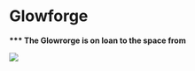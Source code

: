 # Glowforge

**\*\*\* The Glowrorge is on loan to the space from**&#x20;

![](../.gitbook/assets/IMG\_20190827\_191923.jpg)

